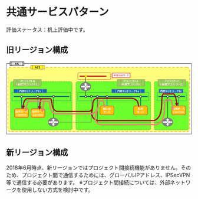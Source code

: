 # 共通サービスパターン

評価ステータス：机上評価中です。



## 旧リージョン構成

![14](images/14.jpg)



## 新リージョン構成

2018年6月時点、新リージョンではプロジェクト間接続機能がありません。そのため、プロジェクト間で通信するためには、グローバルIPアドレス、IPSecVPN等で通信する必要があります。
※プロジェクト間接続については、外部ネットワークを使用しない方式を検討中です。